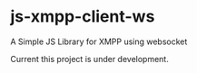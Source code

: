 # js-xmpp-client-ws
A Simple JS Library for XMPP using websocket 

Current this project is under development.
